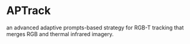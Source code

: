 # APTrack
 an advanced adaptive prompts-based strategy for RGB-T tracking that merges RGB and thermal infrared imagery.

